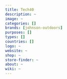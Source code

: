 ```yaml
---
title: Tech40
description: ~
image: ~
categories: []
brands: [johnson-outdoors]
purposes: []
types: []
countries: []
logo: ~
website: ~
shop: ~
store-finder: ~
about: ~
wiki: ~
---
```

